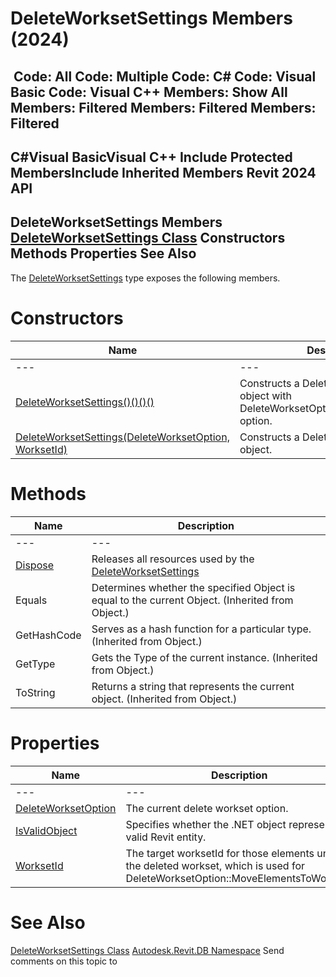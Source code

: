 # DeleteWorksetSettings Members (2024)

﻿
 Code: All Code: Multiple Code: C# Code: Visual Basic Code: Visual C++  Members: Show All Members: Filtered Members: Filtered Members: Filtered   
---  
C#Visual BasicVisual C++
Include Protected MembersInclude Inherited Members
Revit 2024 API  
---  
DeleteWorksetSettings Members  
[DeleteWorksetSettings Class](1952e14e-42d8-d672-0e72-d5fb1a83b73a.md "DeleteWorksetSettings Class") Constructors Methods Properties See Also  
---  
The [DeleteWorksetSettings](1952e14e-42d8-d672-0e72-d5fb1a83b73a.md "DeleteWorksetSettings Class") type exposes the following members.
# Constructors
| Name | Description |
| --- | --- |
| --- | --- | --- |
| [DeleteWorksetSettings()()()()](b6ac74c3-4ca6-27e7-c61b-0c496000fc18.md "DeleteWorksetSettings Constructor") | Constructs a DeleteWorksetSettings object with DeleteWorksetOption::DeleteAllElements option. |
| [DeleteWorksetSettings(DeleteWorksetOption, WorksetId)](3ff52b4f-b8f1-a4c7-4afd-a62375e55a16.md "DeleteWorksetSettings Constructor \(DeleteWorksetOption, WorksetId\)") | Constructs a DeleteWorksetSettings object. |

# Methods
| Name | Description |
| --- | --- |
| --- | --- | --- |
| [Dispose](27e3e91c-d184-b358-d2a3-ada77f5e70ee.md "Dispose Method") | Releases all resources used by the [DeleteWorksetSettings](1952e14e-42d8-d672-0e72-d5fb1a83b73a.md "DeleteWorksetSettings Class") |
| Equals | Determines whether the specified Object is equal to the current Object. (Inherited from Object.) |
| GetHashCode | Serves as a hash function for a particular type.  (Inherited from Object.) |
| GetType | Gets the Type of the current instance. (Inherited from Object.) |
| ToString | Returns a string that represents the current object. (Inherited from Object.) |

# Properties
| Name | Description |
| --- | --- |
| --- | --- | --- |
| [DeleteWorksetOption](087c5fa5-6b5d-19a6-e3bb-6ede5e7bbe22.md "DeleteWorksetOption Property") | The current delete workset option. |
| [IsValidObject](138df268-7212-b468-9423-0d5c1135a9d5.md "IsValidObject Property") | Specifies whether the .NET object represents a valid Revit entity. |
| [WorksetId](93d2f9b1-d9b0-0ce1-66e0-b9d464be9074.md "WorksetId Property") | The target worksetId for those elements under the deleted workset, which is used for DeleteWorksetOption::MoveElementsToWorkset. |

# See Also
[DeleteWorksetSettings Class](1952e14e-42d8-d672-0e72-d5fb1a83b73a.md "DeleteWorksetSettings Class")
[Autodesk.Revit.DB Namespace](87546ba7-461b-c646-cbb1-2cb8f5bff8b2.md "Autodesk.Revit.DB Namespace")
Send comments on this topic to 